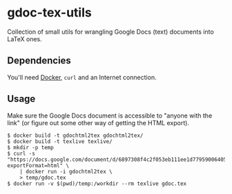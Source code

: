 gdoc-tex-utils
==============

Collection of small utils for wrangling Google Docs (text) documents into LaTeX ones.

Dependencies
------------

You'll need [Docker](https://www.docker.com/), `curl` and an Internet connection.

Usage
-----

Make sure the Google Docs document is accessible to "anyone with the link" (or figure out some other way of getting the HTML export).

```
$ docker build -t gdochtml2tex gdochtml2tex/
$ docker build -t texlive texlive/
$ mkdir -p temp
$ curl -s "https://docs.google.com/document/d/6897308f4c2f053eb111ee1d779590064055303d/export?exportFormat=html" \
    | docker run -i gdochtml2tex \
    > temp/gdoc.tex
$ docker run -v $(pwd)/temp:/workdir --rm texlive gdoc.tex
```
